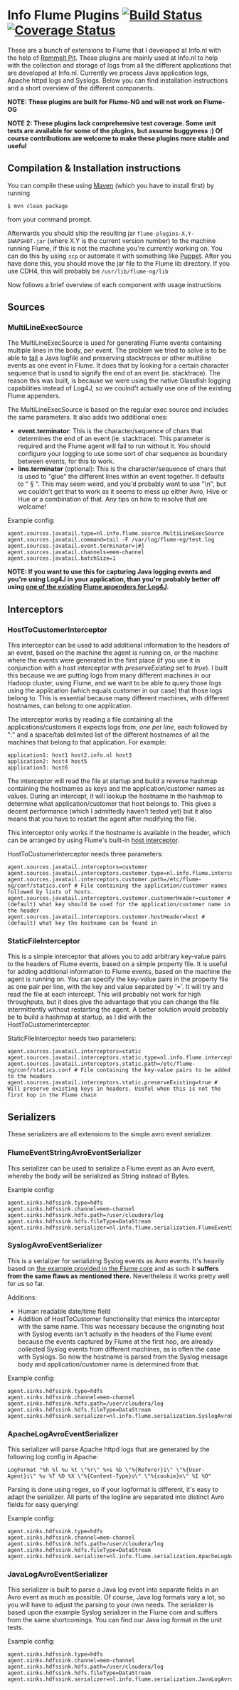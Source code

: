 # Info Flume Plugins [![Build Status](https://travis-ci.org/DandyDev/flume-plugins.png?branch=master)](https://travis-ci.org/DandyDev/flume-plugins) [![Coverage Status](https://coveralls.io/repos/DandyDev/flume-plugins/badge.png?branch=master)](https://coveralls.io/r/DandyDev/flume-plugins?branch=master)

These are a bunch of extensions to Flume that I developed at Info.nl with the help of [Remmelt Pit](https://github.com/remmelt). These plugins are mainly used at Info.nl to help with the collection and storage of logs from all the different applications that are developed at Info.nl. Currently we process Java application logs, Apache httpd logs and Syslogs.
Below you can find installation instructions and a short overview of the different components.

**NOTE: These plugins are built for Flume-NG and will not work on Flume-OG**

**NOTE 2: These plugins lack comprehensive test coverage. Some unit tests are available for some of the plugins, but assume buggyness :) Of course contributions are welcome to make these plugins more stable and useful**

## Compilation & Installation instructions

You can compile these using [Maven](http://maven.apache.org/) (which you have to install first) by running

```
$ mvn clean package
```

from your command prompt.

Afterwards you should ship the resulting jar `flume-plugins-X.Y-SNAPSHOT.jar` (where X.Y is the current version number) to the machine running Flume, if this is not the machine you're currently working on. You can do this by using `scp` or automate it with something like [Puppet](https://puppetlabs.com/). After you have done this, you should move the jar file to the Flume lib directory. If you use CDH4, this will probably be `/usr/lib/flume-ng/lib`

Now follows a brief overview of each component with usage instructions

## Sources

### MultiLineExecSource

The MultiLineExecSource is used for generating Flume events containing multiple lines in the body, per event. The problem we tried to solve is to be able to [tail](http://en.wikipedia.org/wiki/Tail_(Unix)) a Java logfile and preserving stacktraces or other multiline events as one event in Flume. It does that by looking for a certain character sequence that is used to signify the end of an event (ie. stacktrace). The reason this was built, is because we were using the native Glassfish logging capabilities instead of Log4J, so we coulnd't actually use one of the existing Flume appenders.

The MultiLineExecSource is based on the regular exec source and includes the same parameters. It also adds two additional ones:

* **event.terminator**: This is the character/sequence of chars that determines the end of an event (ie. stacktrace). This parameter is required and the Flume agent will fail to run without it. You should configure your logging to use some sort of char sequence as boundary between events, for this to work.
* **line.terminator** (optional): This is the character/sequence of chars that is used to "glue" the different lines within an event together. It defaults to " § ". This may seem weird, and you'd probably want to use "\n", but we couldn't get that to work as it seems to mess up either Avro, Hive or Hue or a combination of that. Any tips on how to resolve that are welcome!

Example config:

```
agent.sources.javatail.type=nl.info.flume.source.MultiLineExecSource
agent.sources.javatail.command=tail -F /var/log/flume-ng/test.log
agent.sources.javatail.event.terminator=|#]
agent.sources.javatail.channels=mem-channel
agent.sources.javatail.batchSize=1
```

**NOTE: If you want to use this for capturing Java logging events and you're using Log4J in your application, than you're probably better off using [one of the existing](http://logging.apache.org/log4j/2.x/log4j-flume-ng/) [Flume appenders for Log4J](http://archive.cloudera.com/cdh4/cdh/4/flume-ng/FlumeUserGuide.html#log4j-appender).**

## Interceptors

### HostToCustomerInterceptor

This interceptor can be used to add additional information to the headers of an event, based on the machine the agent is running on, or the machine where the events were generated in the first place (if you use it in conjunction with a host interceptor with _preserveExisting_ set to _true_). I built this because we are putting logs from many different machines in our Hadoop cluster, using Flume, and we want to be able to query those logs using the application (which equals customer in our case) that those logs belong to. This is essential because many different machines, with different hostnames, can belong to one application.

The interceptor works by reading a file containing all the applications/customers it expects logs from, _one per line_, each followed by ":" and a space/tab delimited list of the different hostnames of all the machines that belong to that application. For example:

```
application1: host1 host2.info.nl host3
application2: host4 host5
application3: host6
```

The interceptor will read the file at startup and build a reverse hashmap containing the hostnames as keys and the application/customer names as values. During an intercept, it will lookup the hostname in the hashmap to determine what application/customer that host belongs to. This gives a decent performance (which I admittedly haven't tested yet) but it also means that you have to restart the agent after modifying the file.

This interceptor only works if the hostname is available in the header, which can be arranged by using Flume's built-in [host interceptor](http://archive.cloudera.com/cdh4/cdh/4/flume-ng/FlumeUserGuide.html#host-interceptor).

HostToCustomerInterceptor needs three parameters:

```
agent.sources.javatail.interceptors=customer
agent.sources.javatail.interceptors.customer.type=nl.info.flume.interceptor.HostToCustomerInterceptor$Builder
agent.sources.javatail.interceptors.customer.path=/etc/flume-ng/conf/statics.conf # File containing the application/customer names followed by lists of hosts.
agent.sources.javatail.interceptors.customer.customerHeader=customer # (default) what key should be used for the application/customer name in the header
agent.sources.javatail.interceptors.customer.hostHeader=host # (default) what key the hostname can be found in
```

### StaticFileInterceptor

This is a simple interceptor that allows you to add arbitrary key-value pairs to the headers of Flume events, based on a simple property file. It is useful for adding additional information to Flume events, based on the machine the agent is running on. You can specify the key-value pairs in the property file as one pair per line, with the key and value separated by '='. It will try and read the file at each intercept. This will probably not work for high throughputs, but it does give the advantage that you can change the file intermittently without restarting the agent. A better solution would probably be to build a hashmap at startup, as I did with the HostToCustomerInterceptor.

StaticFileInterceptor needs two parameters:

```
agent.sources.javatail.interceptors=static
agent.sources.javatail.interceptors.static.type=nl.info.flume.interceptor.StaticFileInterceptor$Builder
agent.sources.javatail.interceptors.static.path=/etc/flume-ng/conf/statics.conf # File containing the key-value pairs to be added to the headers
agent.sources.javatail.interceptors.static.preserveExisting=true # Will preserve existing keys in headers. Useful when this is not the first hop in the Flume chain
```

## Serializers

These serializers are all extensions to the simple avro event serializer.

### FlumeEventStringAvroEventSerializer

This serializer can be used to serialize a Flume event as an Avro event, whereby the body will be serialized as String instead of Bytes.

Example config:

```
agent.sinks.hdfssink.type=hdfs
agent.sinks.hdfssink.channel=mem-channel
agent.sinks.hdfssink.hdfs.path=/user/cloudera/log
agent.sinks.hdfssink.hdfs.fileType=DataStream
agent.sinks.hdfssink.serializer=nl.info.flume.serialization.FlumeEventStringAvroEventSerializer$Builder
```

### SyslogAvroEventSerializer

This is a serializer for serializing Syslog events as Avro events. It's heavily based on [the example provided in the Flume core](https://github.com/apache/flume/blob/trunk/flume-ng-core/src/test/java/org/apache/flume/serialization/SyslogAvroEventSerializer.java) and as such it **suffers from the same flaws as mentioned there.** Nevertheless it works pretty well for us so far.

Additions:

* Human readable date/time field
* Addition of HostToCustomer functionality that mimics the interceptor with the same name. This was necessary because the originating host with Syslog events isn't actually in the headers of the Flume event because the events captured by Flume at the first hop, are already collected Syslog events from different machines, as is often the case with Syslogs. So now the hostname is parsed from the Syslog message body and application/customer name is determined from that.

Example config:

```
agent.sinks.hdfssink.type=hdfs
agent.sinks.hdfssink.channel=mem-channel
agent.sinks.hdfssink.hdfs.path=/user/cloudera/log
agent.sinks.hdfssink.hdfs.fileType=DataStream
agent.sinks.hdfssink.serializer=nl.info.flume.serialization.SyslogAvroEventSerializer$Builder
```

### ApacheLogAvroEventSerializer

This serializer will parse Apache httpd logs that are generated by the following log config in Apache:

```
LogFormat "%h %l %u %t \"%r\" %>s %b \"%{Referer}i\" \"%{User-Agent}i\" %v %T %D %X \"%{Content-Type}o\" \"%{cookie}n\" %I %O"
```

Parsing is done using regex, so if your logformat is different, it's easy to adapt the serializer. All parts of the logline are separated into distinct Avro fields for easy querying!

Example config:

```
agent.sinks.hdfssink.type=hdfs
agent.sinks.hdfssink.channel=mem-channel
agent.sinks.hdfssink.hdfs.path=/user/cloudera/log
agent.sinks.hdfssink.hdfs.fileType=DataStream
agent.sinks.hdfssink.serializer=nl.info.flume.serialization.ApacheLogAvroEventSerializer$Builder
```

### JavaLogAvroEventSerializer

This serializer is built to parse a Java log event into separate fields in an Avro event as much as possible. Of course, Java log formats vary a lot, so you will have to adjust the parsing to your own needs. The serializer is based upon the example Syslog serializer in the Flume core and suffers from the same shortcomings. You can find our Java log format in the unit tests.

Example config:

```
agent.sinks.hdfssink.type=hdfs
agent.sinks.hdfssink.channel=mem-channel
agent.sinks.hdfssink.hdfs.path=/user/cloudera/log
agent.sinks.hdfssink.hdfs.fileType=DataStream
agent.sinks.hdfssink.serializer=nl.info.flume.serialization.JavaLogAvroEventSerializer$Builder
```
